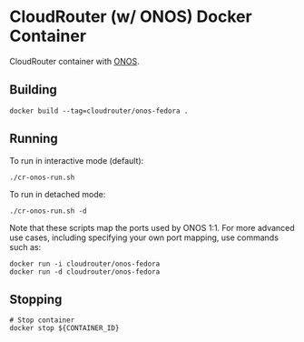 # CloudRouter (w/ ONOS) Docker Container
CloudRouter container with [ONOS](http://www.onosproject.org/).

## Building
```
docker build --tag=cloudrouter/onos-fedora .
```
## Running
To run in interactive mode (default):

```
./cr-onos-run.sh
```

To run in detached mode:

```
./cr-onos-run.sh -d
```

Note that these scripts map the ports used by ONOS 1:1. For more advanced use cases, including specifying your own port mapping, use commands such as:

```
docker run -i cloudrouter/onos-fedora
docker run -d cloudrouter/onos-fedora
```

## Stopping
```
# Stop container
docker stop ${CONTAINER_ID}
```
